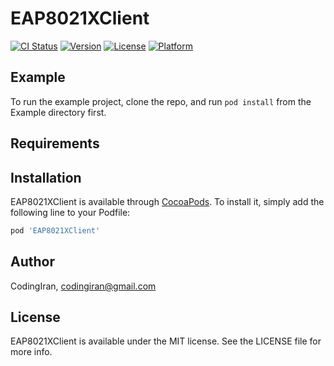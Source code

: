 # EAP8021XClient

[![CI Status](https://img.shields.io/travis/CodingIran/EAP8021XClient.svg?style=flat)](https://travis-ci.org/CodingIran/EAP8021XClient)
[![Version](https://img.shields.io/cocoapods/v/EAP8021XClient.svg?style=flat)](https://cocoapods.org/pods/EAP8021XClient)
[![License](https://img.shields.io/cocoapods/l/EAP8021XClient.svg?style=flat)](https://cocoapods.org/pods/EAP8021XClient)
[![Platform](https://img.shields.io/cocoapods/p/EAP8021XClient.svg?style=flat)](https://cocoapods.org/pods/EAP8021XClient)

## Example

To run the example project, clone the repo, and run `pod install` from the Example directory first.

## Requirements

## Installation

EAP8021XClient is available through [CocoaPods](https://cocoapods.org). To install
it, simply add the following line to your Podfile:

```ruby
pod 'EAP8021XClient'
```

## Author

CodingIran, codingiran@gmail.com

## License

EAP8021XClient is available under the MIT license. See the LICENSE file for more info.
